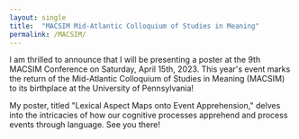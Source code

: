 ```yaml
---
layout: single
title:  "MACSIM Mid-Atlantic Colloquium of Studies in Meaning"
permalink: /MACSIM/
---
```


I am thrilled to announce that I will be presenting a poster at the 9th MACSIM Conference on Saturday, April 15th, 2023. This year's event marks the return of the Mid-Atlantic Colloquium of Studies in Meaning (MACSIM) to its birthplace at the University of Pennsylvania! 

My poster, titled "Lexical Aspect Maps onto Event Apprehension," delves into the intricacies of how our cognitive processes apprehend and process events through language. See you there!
